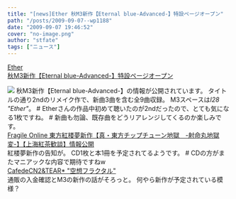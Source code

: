 ```yaml
---
title: "[news]Ether 秋M3新作【Eternal blue-Advanced-】特設ページオープン"
path: "/posts/2009-09-07--wp1188"
date: "2009-09-07 19:46:52"
cover: "no-image.png"
author: "stfate"
tags: ["ニュース"]
---
```


<style type="text/css">
<!--
p {white-space: pre-wrap};
-->
</style>

<a class="topics" href="http://www.ether-music.com/music/eba.html" target="_blank">Ether 秋M3新作【Eternal blue-Advanced-】特設ページオープン</a>
<div class="news"><a href="http://www.ether-music.com/music/eba.html" target="_blank"><img src="http://www.ether-music.com/img/eba/ebabanner.jpg"></a>
秋M3新作【Eternal blue-Advanced-】の情報が公開されています。
タイトルの通り2ndのリメイク作で、新曲3曲を含む全9曲収録。
M3スペースは<em>I28 "Ether"</em>。
# Etherさんの作品中初めて聴いたのが2ndだったので、とても気になる1枚ですね。
# 新曲も勿論、既存曲をどうリアレンジしてくるのか楽しみです。</div>
<a class="topics" href="http://www.shinsekai.co.uk/fragile/" target="_blank">Fragile Online 東方紅楼夢新作【真・東方チップチューン地獄　-射命丸地獄変-】【上海紅茶歓談】情報公開</a>
<div class="news">紅楼夢新作の告知が。
CD1枚と本1冊を予定されてるようです。
# CDの方がまたマニアックな内容で期待ですねw</div>
<a class="topics" href="http://homepage2.nifty.com/cn2/" target="_blank">CafedeCN2&TEAR* "空想フラクタル"</a>
<div class="news">通販の入金確認とM3の新作の話がそろっと。
何やら新作が予定されている模様？</div>
